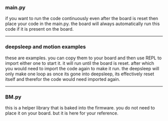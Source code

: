 ### main.py
if you want to run the code continuously even after the board is reset then place your code in the main.py. the board will always automatically 
run this code if it is present on the board.

_______________________________________________

### deepsleep and motion examples
these are examples. you can copy them to your board and then use REPL to import either one to start it. it will run until the board is reset. after which you would need to import the code again to make it run. the deepsleep will only make one loop as once its gone into deepsleep, its effectively reset itself and therefor the code would need imported again. 

_______

### BM.py
this is a helper library that is baked into the firmware. you do not need to place it on your board. but it is here for your reference.
